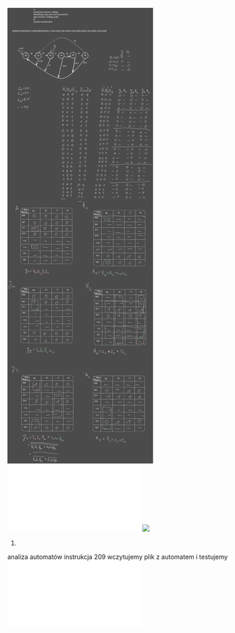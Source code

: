 ![](Notatki/Semestr%203/Logika%20układów%20cyfrowych/Labolatoria/Labolatoria%204/Drawing%202023-11-19%2015.25.07.excalidraw.svg)
![](Notatki/Semestr%203/Logika%20układów%20cyfrowych/Labolatoria/Labolatoria%204/autoamt.xml)
![](Notatki/Semestr%203/Logika%20układów%20cyfrowych/Labolatoria/Labolatoria%204/automat.circ)

1.
analiza automatów
instrukcja 209
wczytujemy plik z automatem i testujemy
![](Notatki/Semestr%203/Logika%20układów%20cyfrowych/Labolatoria/Labolatoria%204/autoamt2.xml)